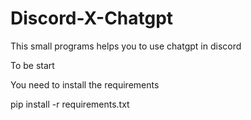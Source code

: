 # Discord-X-Chatgpt
<p>This small programs helps you to use chatgpt in discord</p>
<p>To be start</p>
</p>You need to install the requirements </p>
    pip install -r requirements.txt
